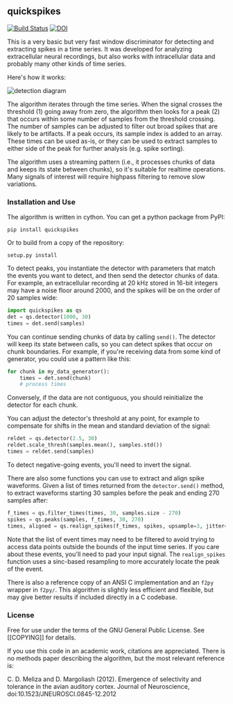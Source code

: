 
## quickspikes

[![Build Status](https://travis-ci.org/melizalab/quickspikes.png?branch=master)](https://travis-ci.org/melizalab/quickspikes)
[![DOI](https://zenodo.org/badge/DOI/10.5281/zenodo.1246809.svg)](https://doi.org/10.5281/zenodo.1246809)

This is a very basic but very fast window discriminator for detecting and
extracting spikes in a time series. It was developed for analyzing extracellular
neural recordings, but also works with intracellular data and probably many
other kinds of time series.

Here's how it works:

![detection diagram](algorithm.png)

The algorithm iterates through the time series. When the signal crosses the threshold (1) going away from zero, the algorithm then looks for a peak (2) that occurs within some number of samples from the threshold crossing. The number of samples can be adjusted to filter out broad spikes that are likely to be artifacts. If a peak occurs, its sample index is added to an array. These times can be used as-is, or they can be used to extract samples to either side of the peak for further analysis (e.g. spike sorting).

The algorithm uses a streaming pattern (i.e., it processes chunks of data and keeps its state between chunks), so it's suitable for realtime operations. Many signals of interest will require highpass filtering to remove slow variations.

### Installation and Use

The algorithm is written in cython. You can get a python package from PyPI:

    pip install quickspikes

Or to build from a copy of the repository:

    setup.py install

To detect peaks, you instantiate the detector with parameters that match the events you want to detect, and then send the detector chunks of data. For example, an extracellular recording at 20 kHz stored in 16-bit integers may have a noise floor around 2000, and the spikes will be on the order of 20 samples wide:

```python
import quickspikes as qs
det = qs.detector(1000, 30)
times = det.send(samples)
```

You can continue sending chunks of data by calling `send()`. The detector will keep its state between calls, so you can detect spikes that occur on chunk boundaries. For example, if you're receiving data from some kind of generator, you could use a pattern like this:

``` python
for chunk in my_data_generator():
    times = det.send(chunk)
    # process times
```

Conversely, if the data are not contiguous, you should reinitialize the detector for each chunk.

You can adjust the detector's threshold at any point, for example to compensate for shifts in the mean and standard deviation of the signal:

```python
reldet = qs.detector(2.5, 30)
reldet.scale_thresh(samples.mean(), samples.std())
times = reldet.send(samples)
```

To detect negative-going events, you'll need to invert the signal.

There are also some functions you can use to extract and align spike waveforms. Given a list of times returned from the `detector.send()` method, to extract waveforms starting 30 samples before the peak and ending 270 samples after:

```python
f_times = qs.filter_times(times, 30, samples.size - 270)
spikes = qs.peaks(samples, f_times, 30, 270)
times, aligned = qs.realign_spikes(f_times, spikes, upsample=3, jitter=4)
```

Note that the list of event times may need to be filtered to avoid trying to access data points outside the bounds of the input time series. If you care about these events, you'll need to pad your input signal. The `realign_spikes` function uses a sinc-based resampling to more accurately locate the peak of the event.

There is also a reference copy of an ANSI C implementation and an `f2py` wrapper in `f2py/`. This algorithm is slightly less efficient and flexible, but may give better results if included directly in a C codebase.

### License

Free for use under the terms of the GNU General Public License. See [[COPYING]]
for details.

If you use this code in an academic work, citations are appreciated. There is no methods paper describing the algorithm, but the most relevant reference is:

C. D. Meliza and D. Margoliash (2012). Emergence of selectivity and tolerance in the avian auditory cortex. Journal of Neuroscience, doi:10.1523/JNEUROSCI.0845-12.2012
